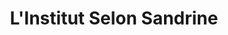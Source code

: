 ---
title: "L'Institut Selon Sandrine"
url: /marcillac-vallon/linstitut-selon-sandrine/
shop: Kosmetik
---